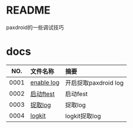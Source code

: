 # README

paxdroid的一些调试技巧

# docs

NO.|文件名称|摘要
:--:|:--|:--
0001| [enable log](pax/0001_enable_log.md) | 开启捉取paxdroid log
0002| [启动ftest](pax/0002_ftest.md) | 启动fest
0003| [捉取log](pax/0003_dump_log_20221222.md) | 捉取log
0004| [logkit](pax/0004_logkit_20230105.md) | logkit捉取log